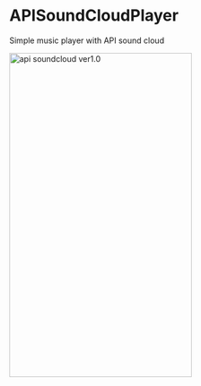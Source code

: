 # APISoundCloudPlayer
Simple music player with API sound cloud

<a data-flickr-embed="true"  href="https://www.flickr.com/photos/95322148@N05/26391703064/in/dateposted-public/" title="api soundcloud ver1.0"><img src="https://farm8.staticflickr.com/7045/26391703064_fc5f75d918_z.jpg" width="325" height="579" alt="api soundcloud ver1.0"></a><script async src="//embedr.flickr.com/assets/client-code.js" charset="utf-8"></script>
